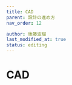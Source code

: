```yaml
---
title: CAD
parent: 設計の進め方
nav_order: 12

author: 後藤波瑠
last_modified_at: true
status: editing
---
```


# **CAD**